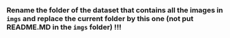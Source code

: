 ### Rename the folder of the dataset that contains all the images in `imgs` and replace the current folder by this one (not put README.MD in the `imgs` folder) !!!
